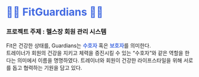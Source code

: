 <h1 style="color:royalblue;">🏋️‍♀️ FitGuardians 🏋️‍♂️</h1>

<h3>프로젝트 주제 : 헬스장 회원 관리 시스템</h3>
<p>
Fit은 건강한 상태를, Guardians는 <b style="color:royalblue;">수호자</b> 혹은 
<b style="color:royalblue;">보호자</b>를 의미한다. <br/>
트레이너가 회원의 건강을 지키고 체력을 증진시킬 수 있는 “수호자”와 같은 역할을 한다는 의미에서 이름을 명명하였다. 트레이너와 회원이 건강한 라이프스타일을 위해 서로를 돕고 협력하는 기원을 담고 있다.
</p>

<!-- 로고 삽입할 것 -->

